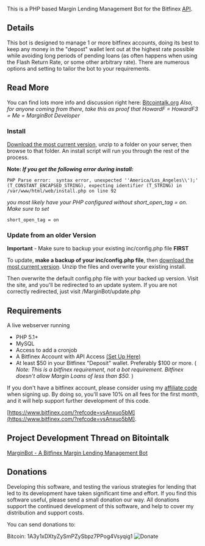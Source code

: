 This is a PHP based Margin Lending Management Bot for the Bitfinex [API](https://bitfinex.com/pages/api).

## Details
This bot is designed to manage 1 or more bitfinex accounts, doing its best to keep any money in the "depost" wallet lent out at the highest rate possible while avoiding long periods of pending loans (as often happens when using the Flash Return Rate, or some other arbitrary rate).  There are numerous options and setting to tailor the bot to your requirements.

## Read More
You can find lots more info and discussion right here: [Bitcointalk.org](https://bitcointalk.org/index.php?topic=865250.0)
*Also, for anyone coming from there, take this as proof that HowardF = HowardF3 = Me = MarginBot Developer*


### Install

[Download the most current version](https://github.com/HFenter/MarginBot/archive/master.zip), unzip to a folder on your server, then browse to that folder.  An install script will run you through the rest of the process.


**Note: *If you get the following error during install:***

	PHP Parse error:  syntax error, unexpected ''America/Los_Angeles\\');' (T_CONSTANT_ENCAPSED_STRING), expecting identifier (T_STRING) in /var/www/html/web/install.php on line 92

*you most likely have your PHP configured without short_open_tag = on.  Make sure to set*

	short_open_tag = on

### Update from an older Version

**Important**  - Make sure to backup your existing inc/config.php file **FIRST**

To update, **make a backup of your inc/config.php file**, then [download the most current version](https://github.com/HFenter/MarginBot/archive/master.zip).  Unzip the files and overwrite your existing install.  

Then overwrite the default config.php file with your backed up version.  Visit the site, and you'll be redirected to an update system.  If you are not correctly redirected, just visit /MarginBot/update.php


## Requirements

A live webserver running
* PHP 5.1+
* MySQL
* Access to add a cronjob
* A Bitfinex Account with API Access [(Set Up Here)](https://www.bitfinex.com/account/api)
* At least $50 in your Bitfinex "Deposit" wallet.  Preferably $100 or more. ( *Note: This is a bitfinex requirement, not a bot requirement.  Bitfinex doesn't allow Margin Loans of less than $50.* ) 

If you don't have a bitfinex account, please consider using my [affiliate code](https://www.bitfinex.com/?refcode=vsAnxuo5bM) when signing up.  By doing so, you'll save 10% on all fees for the first month, and it will help support further development of this code.

[https://www.bitfinex.com/?refcode=vsAnxuo5bM](https://www.bitfinex.com/?refcode=vsAnxuo5bM).

## Project Development Thread on Bitointalk

[MarginBot - A Bitfinex Margin Lending Management Bot](https://bitcointalk.org/index.php?topic=865250.0)

## Donations
Developing this software, and testing the various strategies for lending that led to its development have taken significant time and effort.  If you find this software useful, please send a small donation our way.  All donations support the continued development of this software, and help to cover my distribution and support costs.

You can send donations to:

Bitcoin: 1A3y1xDXtyZySmPZySbpz7PPog4Vsyqig1
![Donate](http://therovegroup.com/MarginBotDonations.png)
